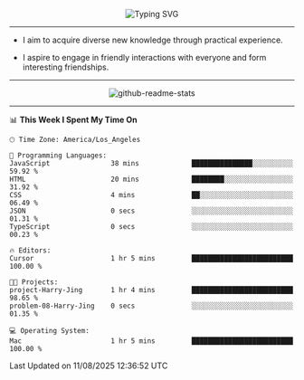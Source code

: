<p align="center">
  <img src="https://readme-typing-svg.demolab.com?font=Fira+Code&weight=500&size=32&duration=2500&pause=1600&center=true&vCenter=true&random=false&width=1024&height=64&lines=Hi+there+%F0%9F%91%8B;I'm+delighted+you+could+make+it+here+%F0%9F%8E%89;I'm+Harry%2C+a+college+student+still+finding+my+way" alt="Typing SVG" />
</p>


---


- I aim to acquire diverse new knowledge through practical experience.

- I aspire to engage in friendly interactions with everyone and form interesting friendships.


---


<p align="center">
  <img src="https://github-readme-stats.vercel.app/api?username=Harry-Jing&show_icons=true" alt="github-readme-stats"/>
</p>


---

<!--START_SECTION:waka-->
📊 **This Week I Spent My Time On** 

```text
🕑︎ Time Zone: America/Los_Angeles

💬 Programming Languages: 
JavaScript               38 mins             ███████████████░░░░░░░░░░   59.92 % 
HTML                     20 mins             ████████░░░░░░░░░░░░░░░░░   31.92 % 
CSS                      4 mins              ██░░░░░░░░░░░░░░░░░░░░░░░   06.49 % 
JSON                     0 secs              ░░░░░░░░░░░░░░░░░░░░░░░░░   01.31 % 
TypeScript               0 secs              ░░░░░░░░░░░░░░░░░░░░░░░░░   00.23 % 

🔥 Editors: 
Cursor                   1 hr 5 mins         █████████████████████████   100.00 % 

🐱‍💻 Projects: 
project-Harry-Jing       1 hr 4 mins         █████████████████████████   98.65 % 
problem-08-Harry-Jing    0 secs              ░░░░░░░░░░░░░░░░░░░░░░░░░   01.35 % 

💻 Operating System: 
Mac                      1 hr 5 mins         █████████████████████████   100.00 % 
```


 Last Updated on 11/08/2025 12:36:52 UTC
<!--END_SECTION:waka-->
